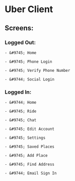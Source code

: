 # Uber Client

## Screens:

### Logged Out:
    - &#9745; Home

    - &#9745; Phone Login

    - &#9745; Verify Phone Number

    - &#9744; Social Login


### Logged In:
    - &#9744; Home

    - &#9745; Ride

    - &#9745; Chat

    - &#9745; Edit Account

    - &#9745; Settings

    - &#9745; Saved Places

    - &#9745; Add Place

    - &#9745; Find Address

    - &#9744; Email Sign In